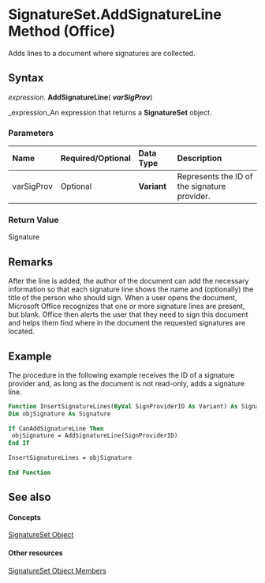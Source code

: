 
# SignatureSet.AddSignatureLine Method (Office)

Adds lines to a document where signatures are collected.


## Syntax

 _expression_. **AddSignatureLine**( **_varSigProv_**)

 _expression_An expression that returns a  **SignatureSet** object.


### Parameters



|**Name**|**Required/Optional**|**Data Type**|**Description**|
|:-----|:-----|:-----|:-----|
|varSigProv|Optional| **Variant**|Represents the ID of the signature provider.|

### Return Value

Signature


## Remarks

After the line is added, the author of the document can add the necessary information so that each signature line shows the name and (optionally) the title of the person who should sign. When a user opens the document, Microsoft Office recognizes that one or more signature lines are present, but blank. Office then alerts the user that they need to sign this document and helps them find where in the document the requested signatures are located.


## Example

The procedure in the following example receives the ID of a signature provider and, as long as the document is not read-only, adds a signature line.


```vb
Function InsertSignatureLines(ByVal SignProviderID As Variant) As Signature 
Dim objSignature As Signature 
 
If CanAddSignatureLine Then 
 objSignature = AddSignatureLine(SignProviderID) 
End If 
 
InsertSignatureLines = objSignature 
 
End Function
```


## See also


#### Concepts


 [SignatureSet Object](574cba16-c632-ab66-f014-58172ff1c091.md)
#### Other resources


 [SignatureSet Object Members](abe810a3-ffe4-ee26-8df7-d68cfbf3bf1e.md)
